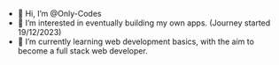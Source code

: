 - 👋 Hi, I’m @Only-Codes
- 👀 I’m interested in eventually building my own apps. (Journey started 19/12/2023)
- 🌱 I’m currently learning web development basics, with the aim to become a full stack web developer.
<!---
NewAgeAlgo/NewAgeAlgo is a ✨ special ✨ repository because its `README.md` (this file) appears on your GitHub profile.
You can click the Preview link to take a look at your changes.
--->
